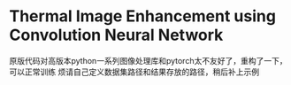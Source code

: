 # Thermal Image Enhancement using Convolution Neural Network
原版代码对高版本python一系列图像处理库和pytorch太不友好了，重构了一下，可以正常训练
烦请自己定义数据集路径和结果存放的路径，稍后补上示例
